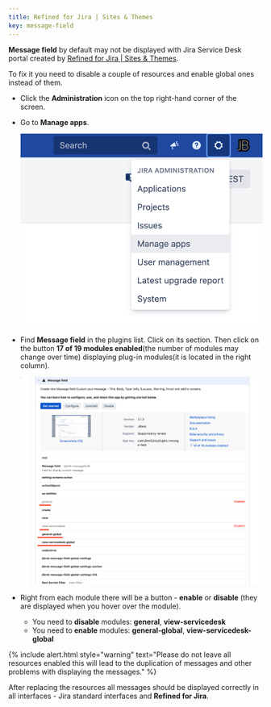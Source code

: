 ```yaml
---
title: Refined for Jira | Sites & Themes
key: message-field
---
```


**Message field** by default may not be displayed with Jira Service Desk portal created by <a href="https://marketplace.atlassian.com/apps/1216711/refined-for-jira-sites-themes?hosting=server&tab=overview" target="_blank">Refined for Jira | Sites & Themes</a>.

To fix it you need to disable a couple of resources and enable global ones instead of them.

* Click the **Administration** icon on the top right-hand corner of the screen.
* Go to **Manage apps**.

    <a href="/uploads/message-field/install/manage-apps.png"><img src="/uploads/message-field/install/manage-apps.png" alt="open manage apps" width="500"/></a>
* Find **Message field** in the plugins list. Click on its section. Then click on the button **17 of 19 modules enabled**(the number of modules may change over time) displaying plug-in modules(it is located in the right column).
  
    <a href="/uploads/message-field/plugin-modules.png"><img src="/uploads/message-field/plugin-modules.png" alt="plugin modules" width="500"/></a>
    
* Right from each module there will be a button - **enable** or **disable** (they are displayed when you hover over the module).
    * You need to **disable** modules: **general**, **view-servicedesk**
    * You need to **enable** modules: **general-global**, **view-servicedesk-global**
  
{% include alert.html style="warning" text="Please do not leave all resources enabled this will lead to the duplication of messages and other problems with displaying the messages." %}

After replacing the resources all messages should be displayed correctly in all interfaces - Jira standard interfaces and **Refined for Jira**.


